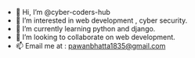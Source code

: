- 👋 Hi, I’m @cyber-coders-hub
- 👀 I’m interested in web development , cyber security.
- 🌱 I’m currently learning python and django.
- 💞️ I’m looking to collaborate on web development.
- 📫 Email me at : pawanbhatta1835@gmail.com

<!---
cyber-coders-hub/cyber-coders-hub is a ✨ special ✨ repository because its `README.md` (this file) appears on your GitHub profile.
You can click the Preview link to take a look at your changes.
--->
